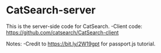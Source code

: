 # CatSearch-server
This is the server-side code for CatSearch.
-Client code: https://github.com/catsearch/CatSearch-client

Notes:
-Credit to https://bit.ly/2W19gpt for passport.js tutorial.
